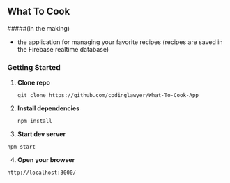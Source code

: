 ## What To Cook
#####(in the making)
- the application for managing your favorite recipes (recipes are saved in the Firebase realtime database)

### Getting Started

1. **Clone repo**

    `git clone https://github.com/codinglawyer/What-To-Cook-App`

2. **Install dependencies**

    `npm install`

3. **Start dev server**

  `npm start`

4. **Open your browser**

  `http://localhost:3000/`